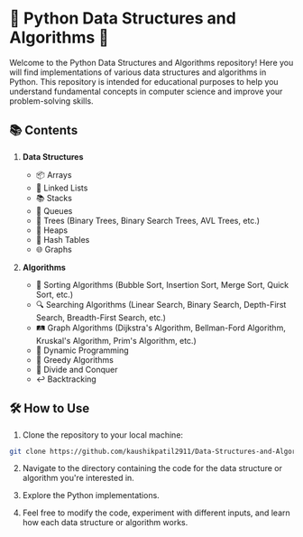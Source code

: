 # 🐍 Python Data Structures and Algorithms 🧠

Welcome to the Python Data Structures and Algorithms repository! Here you will find implementations of various data structures and algorithms in Python. This repository is intended for educational purposes to help you understand fundamental concepts in computer science and improve your problem-solving skills.

## 📚 Contents

1. **Data Structures**
    - 📦 Arrays
    - 🔗 Linked Lists
    - 📚 Stacks
    - 🧱 Queues
    - 🌳 Trees (Binary Trees, Binary Search Trees, AVL Trees, etc.)
    - 🗻 Heaps
    - 🔑 Hash Tables
    - 🌐 Graphs

2. **Algorithms**
    - 🔄 Sorting Algorithms (Bubble Sort, Insertion Sort, Merge Sort, Quick Sort, etc.)
    - 🔍 Searching Algorithms (Linear Search, Binary Search, Depth-First Search, Breadth-First Search, etc.)
    - 🛤️ Graph Algorithms (Dijkstra's Algorithm, Bellman-Ford Algorithm, Kruskal's Algorithm, Prim's Algorithm, etc.)
    - 🧮 Dynamic Programming
    - 🏃 Greedy Algorithms
    - 🔄 Divide and Conquer
    - ↩️ Backtracking

## 🛠️ How to Use

1. Clone the repository to your local machine:

```bash
git clone https://github.com/kaushikpatil2911/Data-Structures-and-Algorithms-Concepts.git
```

2. Navigate to the directory containing the code for the data structure or algorithm you're interested in.

3. Explore the Python implementations.

4. Feel free to modify the code, experiment with different inputs, and learn how each data structure or algorithm works.
